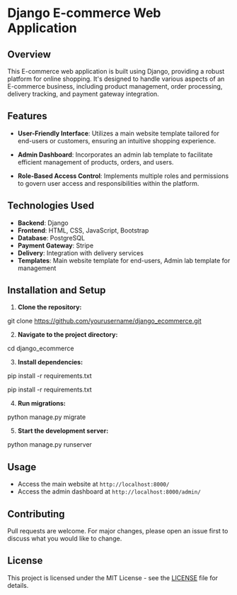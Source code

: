 # Django E-commerce Web Application

## Overview

This E-commerce web application is built using Django, providing a robust platform for online shopping. It's designed to handle various aspects of an E-commerce business, including product management, order processing, delivery tracking, and payment gateway integration.

## Features

- **User-Friendly Interface**: Utilizes a main website template tailored for end-users or customers, ensuring an intuitive shopping experience.
  
- **Admin Dashboard**: Incorporates an admin lab template to facilitate efficient management of products, orders, and users.

- **Role-Based Access Control**: Implements multiple roles and permissions to govern user access and responsibilities within the platform.

## Technologies Used

- **Backend**: Django
- **Frontend**: HTML, CSS, JavaScript, Bootstrap
- **Database**: PostgreSQL
- **Payment Gateway**: Stripe
- **Delivery**: Integration with delivery services
- **Templates**: Main website template for end-users, Admin lab template for management

## Installation and Setup

1. **Clone the repository:**

git clone https://github.com/yourusername/django_ecommerce.git


2. **Navigate to the project directory:**

cd django_ecommerce

3. **Install dependencies:**

pip install -r requirements.txt

pip install -r requirements.txt

4. **Run migrations:**
   
python manage.py migrate

5. **Start the development server:**

python manage.py runserver


## Usage

- Access the main website at `http://localhost:8000/`
- Access the admin dashboard at `http://localhost:8000/admin/`

## Contributing

Pull requests are welcome. For major changes, please open an issue first to discuss what you would like to change.

## License

This project is licensed under the MIT License - see the [LICENSE](LICENSE) file for details.


